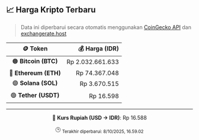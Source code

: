 

<!-- HARGA_KRIPTO -->
## 📈 Harga Kripto Terbaru

> Data ini diperbarui secara otomatis menggunakan [CoinGecko API](https://www.coingecko.com/) dan [exchangerate.host](https://exchangerate.host/)

<div align="center">

| 🪙 Token | 💰 Harga (IDR) |
|:------:|---------------:|
| 🟠 **Bitcoin (BTC)**   | Rp 2.032.661.633 |
| 🔵 **Ethereum (ETH)**  | Rp 74.367.048 |
| 🟣 **Solana (SOL)**    | Rp 3.670.515 |
| 🟢 **Tether (USDT)**   | Rp 16.598 |

---

💱 **Kurs Rupiah (USD → IDR)**: Rp 16.588

🕒 <sub>Terakhir diperbarui: 8/10/2025, 16.59.02</sub>

</div>
<!-- /HARGA_KRIPTO -->